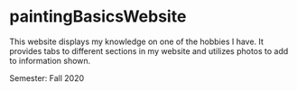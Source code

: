 # paintingBasicsWebsite
This website displays my knowledge on one of the hobbies I have. It provides tabs to different sections in my website and utilizes photos to add to information shown.

Semester: Fall 2020
